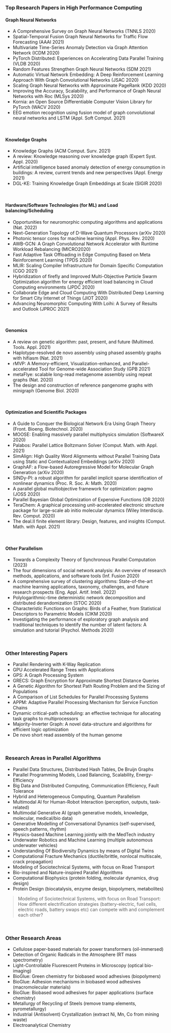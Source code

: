 <!-- | 🧪 [XXX](https://github.com/puzzlef/XXX) | DDD | -->


### Top Research Papers in High Performance Computing

#### Graph Neural Networks

- A Comprehensive Survey on Graph Neural Networks (TNNLS 2020)
- Spatial-Temporal Fusion Graph Neural Networks for Traffic Flow Forecasting (AAAI 2021)
- Multivariate Time-Series Anomaly Detection via Graph Attention Network (ICDM 2020)
- PyTorch Distributed: Experiences on Accelerating Data Parallel Training (VLDB 2020)
- Random Features Strengthen Graph Neural Networks (SDM 2021)
- Automatic Virtual Network Embedding: A Deep Reinforcement Learning Approach With Graph Convolutional Networks (JSAC 2020)
- Scaling Graph Neural Networks with Approximate PageRank (KDD 2020)
- Improving the Accuracy, Scalability, and Performance of Graph Neural Networks with Roc (MLSys 2020)
- Kornia: an Open Source Differentiable Computer Vision Library for PyTorch (WACV 2020)
- EEG emotion recognition using fusion model of graph convolutional neural networks and LSTM (Appl. Soft Comput. 2021)

<br>


#### Knowledge Graphs

- Knowledge Graphs (ACM Comput. Surv. 2021)
- A review: Knowledge reasoning over knowledge graph (Expert Syst. Appl. 2020)
- Artificial intelligence based anomaly detection of energy consumption in buildings: A review, current trends and new perspectives (Appl. Energy 2021)
- DGL-KE: Training Knowledge Graph Embeddings at Scale (SIGIR 2020)

<br>


#### Hardware/Software Technologies (for ML) and Load balancing/Scheduling

- Opportunities for neuromorphic computing algorithms and applications (Nat. 2022)
- Next-Generation Topology of D-Wave Quantum Processors (arXiv 2020)
- Photonic tensor cores for machine learning (Appl. Phys. Rev. 2020)
- AWB-GCN: A Graph Convolutional Network Accelerator with Runtime Workload Rebalancing (MICRO2020)
- Fast Adaptive Task Offloading in Edge Computing Based on Meta Reinforcement Learning (TPDS 2020)
- MLIR: Scaling Compiler Infrastructure for Domain Specific Computation (CGO 2021)
- Hybridization of firefly and Improved Multi-Objective Particle Swarm Optimization algorithm for energy efficient load balancing in Cloud Computing environments (JPDC 2020)
- Collaborate Edge and Cloud Computing With Distributed Deep Learning for Smart City Internet of Things (JIOT 2020)
- Advancing Neuromorphic Computing With Loihi: A Survey of Results and Outlook (JPROC 2021)

<br>


#### Genomics

- A review on genetic algorithm: past, present, and future (Multimed. Tools. Appl. 2021)
- Haplotype-resolved de novo assembly using phased assembly graphs with hifiasm (Nat. 2021)
- rMVP: A Memory-efficient, Visualization-enhanced, and Parallel-accelerated Tool for Genome-wide Association Study (GPB 2021)
- metaFlye: scalable long-read metagenome assembly using repeat graphs (Nat. 2020)
- The design and construction of reference pangenome graphs with minigraph (Genome Biol. 2020)

<br>


#### Optimization and Scientific Packages

- A Guide to Conquer the Biological Network Era Using Graph Theory (Front. Bioeng. Biotechnol. 2020)
- MOOSE: Enabling massively parallel multiphysics simulation (SoftwareX 2020)
- Palabos: Parallel Lattice Boltzmann Solver (Comput. Math. with Appl. 2021)
- SimAlign: High Quality Word Alignments without Parallel Training Data using Static and Contextualized Embeddings (arXiv 2020)
- GraphAF: a Flow-based Autoregressive Model for Molecular Graph Generation (arXiv 2020)
- SINDy-PI: a robust algorithm for parallel implicit sparse identification of nonlinear dynamics (Proc. R. Soc. A: Math. 2020)
- A parallel global multiobjective framework for optimization: pagmo (JOSS 2020)
- Parallel Bayesian Global Optimization of Expensive Functions (OR 2020)
- TeraChem: A graphical processing unit-accelerated electronic structure package for large-scale ab initio molecular dynamics (Wiley Interdiscip. Rev. Comput. 2020)
- The deal.II finite element library: Design, features, and insights (Comput. Math. with Appl. 2021)

<br>


#### Other Parallelism

- Towards a Complexity Theory of Synchronous Parallel Computation (2023)
- The four dimensions of social network analysis: An overview of research methods, applications, and software tools (Inf. Fusion 2020)
- A comprehensive survey of clustering algorithms: State-of-the-art machine learning applications, taxonomy, challenges, and future research prospects (Eng. Appl. Artif. Intell. 2022)
- Polylogarithmic-time deterministic network decomposition and distributed derandomization (STOC 2020)
- Characteristic Functions on Graphs: Birds of a Feather, from Statistical Descriptors to Parametric Models (CIKM 2020)
- Investigating the performance of exploratory graph analysis and traditional techniques to identify the number of latent factors: A simulation and tutorial (Psychol. Methods 2020)

<br>


### Other Interesting Papers

- Parallel Rendering with K-Way Replication
- GPU Accelerated Range Trees with Applications
- GPS: A Graph Processing System
- GRECS: Graph Encryption for Approximate Shortest Distance Queries
- A Genetic Algorithm for Shortest Path Routing Problem and the Sizing of Populations
- A Comparison of List Schedules for Parallel Processing Systems
- APPM: Adaptive Parallel Processing Mechanism for Service Function Chains
- Dynamic critical-path scheduling: an effective technique for allocating task graphs to multiprocessors
- Majority-Inverter Graph: A novel data-structure and algorithms for efficient logic optimization
- De novo short read assembly of the human genome

<br>


### Research Areas in Parallel Algorithms

- Parallel Data Structures, Distributed Hash Tables, De Bruijn Graphs
- Parallel Programming Models, Load Balancing, Scalability, Energy-Efficiency
- Big Data and Distributed Computing, Communication Efficiency, Fault Tolerance
- Hybrid and Heterogeneous Computing, Quantum Parallelism
- Multimodal AI for Human-Robot Interaction (perception, outputs, task-related)
- Multimodal Generative AI (graph generative models, knowledge, molecular, medical/bio data)
- Generative Modelling of Conversational Dynamics (self-supervised, speech patterns, rhythm)
- Physics-based Machine Learning jointly with the MedTech industry
- Underwater Robotics and Machine Learning (multiple autonomous underwater vehicles)
- Understanding Of Biodiversity Dynamics by means of Digital Twins
- Computational Fracture Mechanics (ductile/brittle, nonlocal multiscale, crack propagation)
- Modeling of Sociotechnical Systems, with focus on Road Transport
- Bio-inspired and Nature-inspired Parallel Algorithms
- Computational Biophysics (protein folding, molecular dynamics, drug design)
- Protein Design (biocatalysis, enzyme design, biopolymers, metabolites)

> Modeling of Sociotechnical Systems, with focus on Road Transport: How different electrification strategies (battery-electric, fuel cells, electric roads, battery swaps etc) can compete with and complement each other?

<br>


### Other Research Areas

- Cellulose paper-based materials for power transformers (oil-immersed)
- Detection of Organic Radicals in the Atmosphere (RT mass spectrometry)
- Light-Controllable Fluorescent Proteins in Microscopy (optical bio-imaging)
- BioGlue: Green chemistry for biobased wood adhesives (biopolymers)
- BioGlue: Adhesion mechanisms in biobased wood adhesives (macromolecular materials)
- BioGlue: Biobased wood adhesives for paper applications (surface chemistry)
- Metallurgy of Recycling of Steels (remove tramp elements, pyrometallurgy)
- Industrial (Antisolvent) Crystallization (extract Ni, Mn, Co from mining waste)
- Electroanalytical Chemistry
